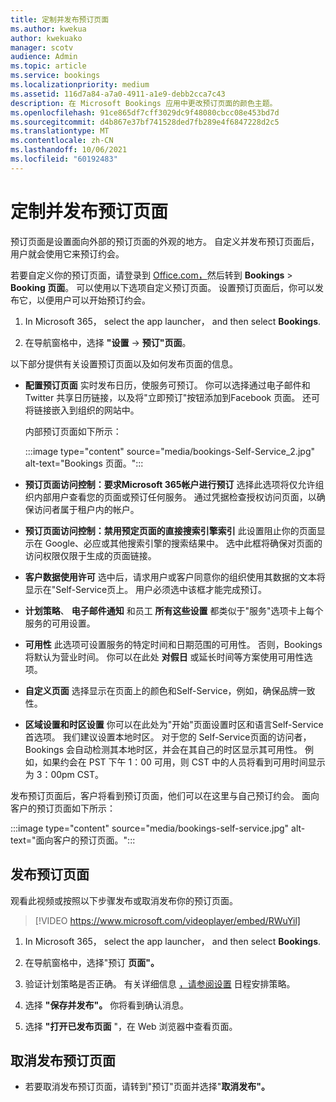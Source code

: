 ```yaml
---
title: 定制并发布预订页面
ms.author: kwekua
author: kwekuako
manager: scotv
audience: Admin
ms.topic: article
ms.service: bookings
ms.localizationpriority: medium
ms.assetid: 116d7a84-a7a0-4911-a1e9-debb2cca7c43
description: 在 Microsoft Bookings 应用中更改预订页面的颜色主题。
ms.openlocfilehash: 91ce865df7cff3029dc9f48080cbcc08e453bd7d
ms.sourcegitcommit: d4b867e37bf741528ded7fb289e4f6847228d2c5
ms.translationtype: MT
ms.contentlocale: zh-CN
ms.lasthandoff: 10/06/2021
ms.locfileid: "60192483"
---
```

# <a name="customize-and-publish-your-booking-page"></a>定制并发布预订页面

预订页面是设置面向外部的预订页面的外观的地方。 自定义并发布预订页面后，用户就会使用它来预订约会。

若要自定义你的预订页面，请登录到 [Office.com，](https://office.com)然后转到 **Bookings** \> **Booking 页面**。 可以使用以下选项自定义预订页面。 设置预订页面后，你可以发布它，以便用户可以开始预订约会。

1. In Microsoft 365， select the app launcher， and then select **Bookings**.

2. 在导航窗格中，选择 **"设置**  ->  **预订"页面**。

以下部分提供有关设置预订页面以及如何发布页面的信息。

- **配置预订页面** 实时发布日历，使服务可预订。 你可以选择通过电子邮件和 Twitter 共享日历链接，以及将"立即预订"按钮添加到Facebook 页面。 还可将链接嵌入到组织的网站中。

    内部预订页面如下所示：

    :::image type="content" source="media/bookings-Self-Service_2.jpg" alt-text="Bookings 页面。":::

- **预订页面访问控制：要求Microsoft 365帐户进行预订** 选择此选项将仅允许组织内部用户查看您的页面或预订任何服务。 通过凭据检查授权访问页面，以确保访问者属于租户内的帐户。

- **预订页面访问控制：禁用预定页面的直接搜索引擎索引** 此设置阻止你的页面显示在 Google、必应或其他搜索引擎的搜索结果中。 选中此框将确保对页面的访问权限仅限于生成的页面链接。

- **客户数据使用许可** 选中后，请求用户或客户同意你的组织使用其数据的文本将显示在"Self-Service页上。 用户必须选中该框才能完成预订。

- **计划策略**、 **电子邮件通知** 和员工 **所有这些设置** 都类似于"服务"选项卡上每个服务的可用设置。

- **可用性** 此选项可设置服务的特定时间和日期范围的可用性。 否则，Bookings 将默认为营业时间。 你可以在此处 **对假日** 或延长时间等方案使用可用性选项。

- **自定义页面** 选择显示在页面上的颜色和Self-Service，例如，确保品牌一致性。

- **区域设置和时区设置** 你可以在此处为"开始"页面设置时区和语言Self-Service首选项。 我们建议设置本地时区。 对于您的 Self-Service页面的访问者，Bookings 会自动检测其本地时区，并会在其自己的时区显示其可用性。 例如，如果约会在 PST 下午 1：00 可用，则 CST 中的人员将看到可用时间显示为 3：00pm CST。

发布预订页面后，客户将看到预订页面，他们可以在这里与自己预订约会。 面向客户的预订页面如下所示：

:::image type="content" source="media/bookings-self-service.jpg" alt-text="面向客户的预订页面。":::

## <a name="publish-the-booking-page"></a>发布预订页面

观看此视频或按照以下步骤发布或取消发布你的预订页面。

> [!VIDEO https://www.microsoft.com/videoplayer/embed/RWuYil]

1. In Microsoft 365， select the app launcher， and then select **Bookings**.

1. 在导航窗格中，选择"预订 **页面"。**

1. 验证计划策略是否正确。 有关详细信息 [，请参阅设置](set-scheduling-policies.md) 日程安排策略。

1. 选择 **"保存并发布"。** 你将看到确认消息。

1. 选择 **"打开已发布页面** "，在 Web 浏览器中查看页面。

## <a name="unpublish-the-booking-page"></a>取消发布预订页面

 - 若要取消发布预订页面，请转到"预订"页面并选择"**取消发布"。**
